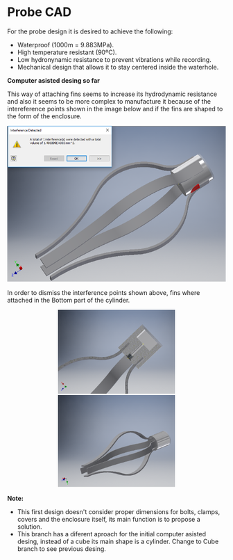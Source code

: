 # Probe CAD

For the probe design it is desired to achieve the following:

 - Waterproof (1000m = 9.883MPa).
 - High temperature resistant (90ºC).
 - Low hydronynamic resistance to prevent vibrations while recording.
 - Mechanical design that allows it to stay centered inside the waterhole.

**Computer asisted desing so far**

This way of attaching fins seems to increase its hydrodynamic resistance and also it seems to be more complex to manufacture it because of the intereference points shown in the image below and if the fins are shaped to the form of the enclosure.

<p align="center">
  <img src=https://github.com/andres-tr/BoreholeCamera/blob/cylinder/img/Interference.png />
</p>

In order to dismiss the interference points shown above, fins where attached in the Bottom part of the cylinder.

<p align="center">
  <img src=https://github.com/andres-tr/BoreholeCamera/blob/cylinder3/img/HalfSectionView.png width="270"/><img src=https://github.com/andres-tr/BoreholeCamera/blob/cylinder3/img/Assembly.png width="270"/>

**Note:** 
 - This first design doesn't consider proper dimensions for bolts, clamps, covers and the enclosure itself, its main function is to propose a solution.
 - This branch has a diferent aproach for the initial computer asisted desing, instead of a cube its main shape is a cylinder. Change to Cube branch to see previous desing.  
